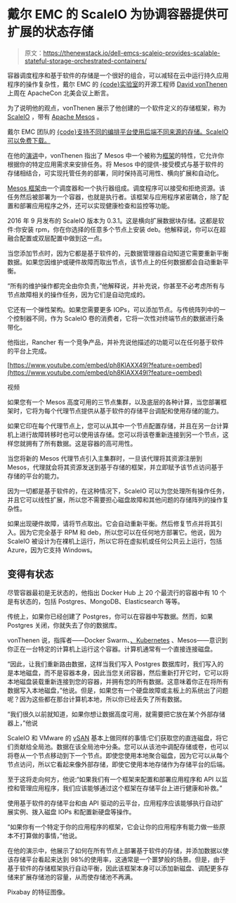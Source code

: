 # 戴尔 EMC 的 ScaleIO 为协调容器提供可扩展的状态存储

> 原文：<https://thenewstack.io/dell-emcs-scaleio-provides-scalable-stateful-storage-orchestrated-containers/>

容器调度程序和基于软件的存储是一个很好的组合，可以减轻在云中运行持久应用程序的操作复杂性，戴尔 EMC 的 [{code}实验室](http://web.archive.org/web/20180220231349/https://thecodeteam.com/)的开源工程师 [David vonThenen](https://github.com/dvonthenen) 上周在 ApacheCon 北美会议上断言。

为了说明他的观点，vonThenen 展示了他创建的一个软件定义的存储框架，称为 [ScaleIO](https://github.com/codedellemc/scaleio-framework) ，带有 [Apache Mesos](http://mesos.apache.org/) 。

戴尔 EMC 团队的 [{code}支持不同的编排平台使用后端不同来源的存储。ScaleIO 可以免费下载。](http://web.archive.org/web/20180220231349/https://thecodeteam.com/)

在他的[演讲](https://www.youtube.com/watch?v=ph8KlAXX49I&index=30&list=PLbzoR-pLrL6pLDCyPxByWQwYTL-JrF5Rp)中，vonThenen 指出了 Mesos 中一个被称为[框架](https://thenewstack.io/developing-user-interfaces-for-mesos-frameworks-and-why-they-are-needed/)的特性，它允许你根据你的特定应用需求来安排任务。将 Mesos 中的提供-接受模式与基于软件的存储相结合，可实现托管任务的部署，同时保持高可用性、横向扩展和自动化。

[Mesos 框架](http://mesos.apache.org/documentation/latest/frameworks/)由一个调度器和一个执行器组成。调度程序可以接受和拒绝资源。该任务然后被部署为一个容器，也就是执行者。该框架与应用程序紧密耦合，除了配置和部署应用程序之外，还可以实现健康检查和监控等功能。

2016 年 9 月发布的 ScaleIO 版本为 0.3.1。这是横向扩展数据块存储。这都是软件:你安装 rpm，你在你选择的任意多个节点上安装 deb。他解释说，你可以在超融合配置或双层配置中做到这一点。

当您添加节点时，因为它都是基于软件的，元数据管理器自动知道它需要重新平衡数据。如果您因维护或硬件故障而取出节点，该节点上的任何数据都会自动重新平衡。

“所有的维护操作都完全由你负责，”他解释说，并补充说，你甚至不必考虑所有与节点故障相关的操作任务，因为它们是自动完成的。

它还有一个弹性架构。如果您需要更多 IOPs，可以添加节点。与传统阵列中的一个控制器不同，作为 ScaleIO 卷的消费者，它将一次性对终端节点的数据进行条带化。

他指出，Rancher 有一个竞争产品，并补充说他描述的功能可以在任何基于软件的平台上完成。

[https://www.youtube.com/embed/ph8KlAXX49I?feature=oembed](https://www.youtube.com/embed/ph8KlAXX49I?feature=oembed)

视频

如果您有一个 Mesos 高度可用的三节点集群，以及底层的各种计算，当您部署框架时，它将为每个代理节点提供从基于软件的存储平台调配和使用存储的能力。

如果它印在每个代理节点上，您可以从其中一个节点配置存储，并且在另一台计算机上进行故障转移时也可以使用该存储。您可以将该卷重新连接到另一个节点，这样您就拥有了所有数据。这是容器的高可用性。

当您将新的 Mesos 代理节点引入主集群时，一旦该代理将其资源注册到 Mesos，代理就会将其资源发送到基于存储的框架，并立即赋予该节点访问基于存储的平台的能力。

因为一切都是基于软件的，在这种情况下，ScaleIO 可以为您处理所有操作任务，并且它可以线性扩展，所以您不需要担心磁盘故障和其他问题的存储阵列的操作复杂性。

如果出现硬件故障，请将节点取出。它会自动重新平衡。然后修复节点并将其引入。因为它完全基于 RPM 和 deb，所以您可以在任何地方部署它。他说，因为 ScaleIO 被设计为在裸机上运行，所以它将在虚拟机或任何公共云上运行，包括 Azure，因为它支持 Windows。

## 变得有状态

尽管容器最初是无状态的，他指出 Docker Hub 上 20 个最流行的容器中有 10 个是有状态的，包括 Postgres、MongoDB、Elasticsearch 等等。

传统上，如果你已经创建了 Postgres，你可以在容器中写数据。然而，如果 Postgres 关闭，你就失去了你的数据库。

vonThenen 说，指挥者——Docker Swarm、[、Kubernetes](/category/kubernetes/) 、Mesos——意识到你正在一台特定的计算机上运行这个容器。计算机通常有一个直接连接磁盘。

“因此，让我们重新路由数据，这样当我们写入 Postgres 数据库时，我们写入的是本地磁盘，而不是容器本身，因此当您关闭容器，然后重新打开它时，它可以将本地磁盘装载重新连接到您的容器，并拥有您的所有数据。这意味着你正在将所有数据写入本地磁盘，”他说。但是，如果您有一个硬盘故障或主板上的系统出了问题呢？因为这些都在那台计算机本地，所以你已经丢失了所有数据。

“我们很久以前就知道，如果你想让数据高度可用，就需要把它放在某个外部存储器上，”他说

ScaleIO 和 VMware 的 [vSAN](https://www.vmware.com/products/virtual-san.html) 基本上做同样的事情:它们获取您的直连磁盘，将它们贡献给全局池。数据在该全局池中分条。您可以从该池中调配存储或卷，也可以将卷从一个节点移动到下一个节点。即使您使用本地聚合磁盘，因为它可以从每个节点访问，所以它看起来像外部存储，即使它使用本地存储作为存储平台的后端。

至于这将走向何方，他说:“如果我们有一个框架来配置和部署应用程序和 API 以监控和管理应用程序，我们应该能够通过这个框架在存储平台上进行健康和补救。”

使用基于软件的存储平台和由 API 驱动的云平台，应用程序应该能够执行自动扩展实例、拨入磁盘 IOPs 和配置新硬盘等操作。

“如果你有一个特定于你的应用程序的框架，它会让你的应用程序有能力做一些原本不打算做的事情，”他说。

在他的演示中，他展示了如何在所有节点上部署基于软件的存储，并添加数据以使该存储平台看起来达到 98%的使用率，这通常是一个噩梦般的场景。但是，由于基于软件的存储框架执行自动平衡，因此该框架本身可以添加新磁盘、调配更多存储来扩展存储池的容量，从而使存储池不再满。

Pixabay 的特征图像。

<svg xmlns:xlink="http://www.w3.org/1999/xlink" viewBox="0 0 68 31" version="1.1"><title>Group</title> <desc>Created with Sketch.</desc></svg>